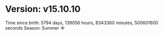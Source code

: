 # Version: v15.10.10
Time since birth: 5794 days, 139056 hours, 8343360 minutes, 500601600 seconds
Season: Summer ☀️
